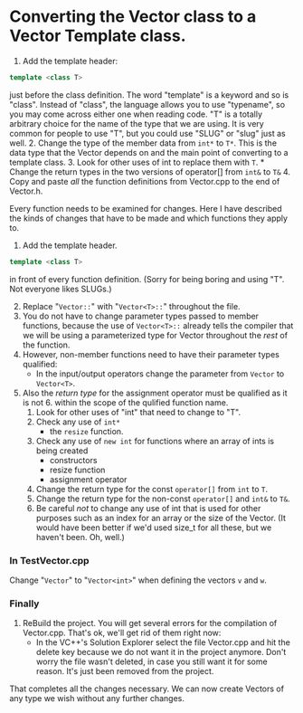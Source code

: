 # Converting the Vector class to a Vector Template class.

1. Add the template header:
```c++
template <class T>
```
just before the class definition. The word "template" is a keyword and so is "class". Instead of "class", the language allows you to use "typename", so you may come across either one when reading code. "T" is a totally arbitrary choice for the name of the type that we are using. It is very common for people to use "T", but you could use "SLUG" or "slug" just as well.
2. Change the type of the member data from `int*` to `T*`. This is the data type that the Vector depends on and the main point of converting to a template class.
3. Look for other uses of int to replace them with `T`.
    * Change the return types in the two versions of operator[] from `int&` to `T&`
4. Copy and paste *all* the function definitions from Vector.cpp to the end of Vector.h.


Every function needs to be examined for changes. Here I have described the kinds of changes that have to be made and which functions they apply to.

1. Add the template header.
```c++
template <class T>
```
in front of every function definition. (Sorry for being boring and using "T". Not everyone likes SLUGs.)

2. Replace "`Vector::`" with "`Vector<T>::`" throughout the file.
3. You do not have to change parameter types passed to member functions, because the use of `Vector<T>::` already tells the compiler that we will be using a parameterized type for Vector throughout the *rest* of the function.
4. However, non-member functions need to have their parameter types qualified:
    * In the input/output operators change the parameter from `Vector` to `Vector<T>`.
5. Also the *return type* for the assignment operator must be qualified as it is not 6. within the scope of the qulified function name.
    1. Look for other uses of "int" that need to change to "T".
    1. Check any use of `int*`
        * the `resize` function.
    1. Check any use of `new int` for functions where an array of ints is being created
        * constructors
        * resize function
        * assignment operator
    1. Change the return type for the const `operator[]` from `int` to `T`.
    1. Change the return type for the non-const `operator[]` and `int&` to `T&`.
    1. Be careful *not* to change any use of int that is used for other purposes such as an index for an array or the size of the Vector. (It would have been better if we'd used size_t for all these, but we haven't been. Oh, well.)

### In TestVector.cpp

Change "`Vector`" to "`Vector<int>`" when defining the vectors `v` and `w`.

### Finally

1. ReBuild the project. You will get several errors for the compilation of Vector.cpp. That's ok, we'll get rid of them right now:
    * In the VC++'s Solution Explorer select the file Vector.cpp and hit the delete key because we do not want it in the project anymore. Don't worry the file wasn't deleted, in case you still want it for some reason. It's just been removed from the project.

That completes all the changes necessary. We can now create Vectors of any type we wish without any further changes.